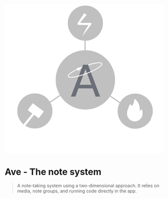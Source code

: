 ![logo](apple-touch-icon.png)

# Ave - The note system

> A note-taking system using a two-dimensional approach. It relies on media, note groups, and running code directly in the app.
